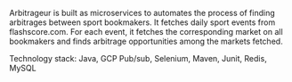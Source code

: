 Arbitrageur is built as microservices to automates the process of finding arbitrages between sport bookmakers.
It fetches daily sport events from flashscore.com. For each event, it fetches the corresponding market on all bookmakers and finds arbitrage opportunities among the markets fetched.
 
Technology stack: Java, GCP Pub/sub, Selenium, Maven, Junit, Redis, MySQL
